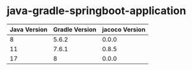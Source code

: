 # java-gradle-springboot-application


|Java Version   |Gradle Version |jacoco Version |
|-----------    |-----------    |-----------    |
|8|5.6.2|0.0.0|
|11|7.6.1|0.8.5|
|17|8|0.0.0|